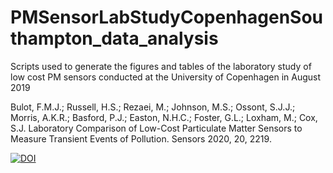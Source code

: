 # PMSensorLabStudyCopenhagenSouthampton_data_analysis
 Scripts used to generate the figures and tables of the laboratory study of low cost PM sensors conducted at the University of Copenhagen in August 2019

Bulot, F.M.J.; Russell, H.S.; Rezaei, M.; Johnson, M.S.; Ossont, S.J.J.; Morris, A.K.R.; Basford, P.J.; Easton, N.H.C.; Foster, G.L.; Loxham, M.; Cox, S.J. Laboratory Comparison of Low-Cost Particulate Matter Sensors to Measure Transient Events of Pollution. Sensors 2020, 20, 2219. 

[![DOI](https://zenodo.org/badge/236051845.svg)](https://zenodo.org/badge/latestdoi/236051845)
